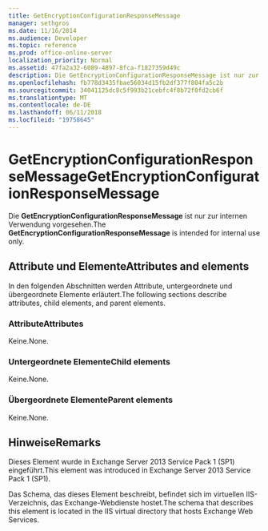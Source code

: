```yaml
---
title: GetEncryptionConfigurationResponseMessage
manager: sethgros
ms.date: 11/16/2014
ms.audience: Developer
ms.topic: reference
ms.prod: office-online-server
localization_priority: Normal
ms.assetid: 47fa2a32-6089-4897-8fca-f1827359d49c
description: Die GetEncryptionConfigurationResponseMessage ist nur zur internen Verwendung vorgesehen.
ms.openlocfilehash: fb778d3435fbae56034d15fb2df377f804fa5c2b
ms.sourcegitcommit: 34041125dc8c5f993b21cebfc4f8b72f0fd2cb6f
ms.translationtype: MT
ms.contentlocale: de-DE
ms.lasthandoff: 06/11/2018
ms.locfileid: "19758645"
---
```

# <a name="getencryptionconfigurationresponsemessage"></a><span data-ttu-id="b8066-103">GetEncryptionConfigurationResponseMessage</span><span class="sxs-lookup"><span data-stu-id="b8066-103">GetEncryptionConfigurationResponseMessage</span></span>

<span data-ttu-id="b8066-104">Die **GetEncryptionConfigurationResponseMessage** ist nur zur internen Verwendung vorgesehen.</span><span class="sxs-lookup"><span data-stu-id="b8066-104">The **GetEncryptionConfigurationResponseMessage** is intended for internal use only.</span></span> 

## <a name="attributes-and-elements"></a><span data-ttu-id="b8066-105">Attribute und Elemente</span><span class="sxs-lookup"><span data-stu-id="b8066-105">Attributes and elements</span></span>

<span data-ttu-id="b8066-106">In den folgenden Abschnitten werden Attribute, untergeordnete und übergeordnete Elemente erläutert.</span><span class="sxs-lookup"><span data-stu-id="b8066-106">The following sections describe attributes, child elements, and parent elements.</span></span>
  
### <a name="attributes"></a><span data-ttu-id="b8066-107">Attribute</span><span class="sxs-lookup"><span data-stu-id="b8066-107">Attributes</span></span>

<span data-ttu-id="b8066-108">Keine.</span><span class="sxs-lookup"><span data-stu-id="b8066-108">None.</span></span>
  
### <a name="child-elements"></a><span data-ttu-id="b8066-109">Untergeordnete Elemente</span><span class="sxs-lookup"><span data-stu-id="b8066-109">Child elements</span></span>

<span data-ttu-id="b8066-110">Keine.</span><span class="sxs-lookup"><span data-stu-id="b8066-110">None.</span></span>
  
### <a name="parent-elements"></a><span data-ttu-id="b8066-111">Übergeordnete Elemente</span><span class="sxs-lookup"><span data-stu-id="b8066-111">Parent elements</span></span>

<span data-ttu-id="b8066-112">Keine.</span><span class="sxs-lookup"><span data-stu-id="b8066-112">None.</span></span>
  
## <a name="remarks"></a><span data-ttu-id="b8066-113">Hinweise</span><span class="sxs-lookup"><span data-stu-id="b8066-113">Remarks</span></span>

<span data-ttu-id="b8066-114">Dieses Element wurde in Exchange Server 2013 Service Pack 1 (SP1) eingeführt.</span><span class="sxs-lookup"><span data-stu-id="b8066-114">This element was introduced in Exchange Server 2013 Service Pack 1 (SP1).</span></span>
  
<span data-ttu-id="b8066-115">Das Schema, das dieses Element beschreibt, befindet sich im virtuellen IIS-Verzeichnis, das Exchange-Webdienste hostet.</span><span class="sxs-lookup"><span data-stu-id="b8066-115">The schema that describes this element is located in the IIS virtual directory that hosts Exchange Web Services.</span></span>
  

